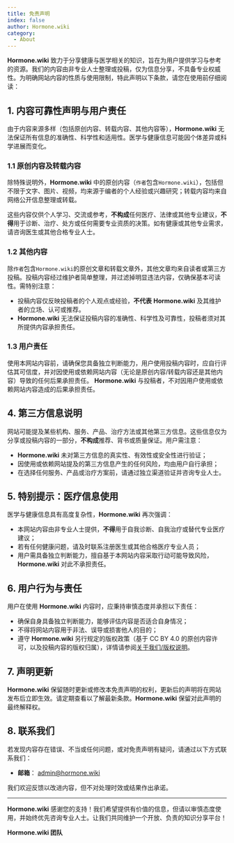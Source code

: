 ```yaml
---
title: 免责声明
index: false
author: Hormone.wiki
category:
  - About
---
```


**Hormone.wiki** 致力于分享健康与医学相关的知识，旨在为用户提供学习与参考的资源。我们的内容由非专业人士整理或投稿，仅为信息分享，不具备专业权威性。为明确网站内容的性质与使用限制，特此声明以下条款，请您在使用前仔细阅读：

## 1. 内容可靠性声明与用户责任

由于内容来源多样（包括原创内容、转载内容、其他内容等），**Hormone.wiki** 无法保证所有信息的准确性、科学性和适用性。医学与健康信息可能因个体差异或科学进展而变化。

### 1.1 原创内容及转载内容

除特殊说明外，**Hormone.wiki** 中的原创内容（`作者`包含`Hormone.wiki`），包括但不限于文字、图片、视频，均来源于编者的个人经验或兴趣研究；转载内容均来自网络公开信息整理或转载。

这些内容仅供个人学习、交流或参考，**不构成**任何医疗、法律或其他专业建议，**不得**用于诊断、治疗、处方或任何需要专业资质的决策。如有健康或其他专业需求，请咨询医生或其他合格专业人士。

### 1.2 其他内容
除`作者`包含`Hormone.wiki`的原创文章和转载文章外，其他文章均来自读者或第三方投稿。投稿内容经过维护者简单整理，并过滤掉明显违法内容，仅确保基本可读性。需特别注意：

- 投稿内容仅反映投稿者的个人观点或经验，**不代表** **Hormone.wiki** 及其维护者的立场、认可或推荐。
- **Hormone.wiki** 无法保证投稿内容的准确性、科学性及可靠性，投稿者须对其所提供内容承担责任。


### 1.3 用户责任
使用本网站内容前，请确保您具备独立判断能力，用户使用投稿内容时，应自行评估其可信度，并对因使用或依赖网站内容（无论是原创内容/转载内容还是其他内容）导致的任何后果承担责任。
**Hormone.wiki** 与投稿者，不对因用户使用或依赖网站内容造成的后果承担责任。

## 4. 第三方信息说明
网站可能提及某些机构、服务、产品、治疗方法或其他第三方信息。这些信息仅为分享或投稿内容的一部分，**不构成**推荐、背书或质量保证。用户需注意：
- **Hormone.wiki** 未对第三方信息的真实性、有效性或安全性进行验证；
- 因使用或依赖网站提及的第三方信息产生的任何风险，均由用户自行承担；
- 在选择任何服务、产品或治疗方案前，请通过独立渠道验证并咨询专业人士。

## 5. 特别提示：医疗信息使用
医学与健康信息具有高度复杂性，**Hormone.wiki** 再次强调：
- 本网站内容由非专业人士提供，**不得**用于自我诊断、自我治疗或替代专业医疗建议；
- 若有任何健康问题，请及时联系注册医生或其他合格医疗专业人员；
- 用户需具备独立判断能力，擅自基于本网站内容采取行动可能导致风险，**Hormone.wiki** 对此不承担责任。

## 6. 用户行为与责任
用户在使用 **Hormone.wiki** 内容时，应秉持审慎态度并承担以下责任：
- 确保自身具备独立判断能力，能够评估内容是否适合自身情况；
- 不得将网站内容用于非法、误导或损害他人的目的；
- 遵守 **Hormone.wiki** 另行规定的版权政策（基于 CC BY 4.0 的原创内容许可，以及投稿内容的版权归属），详情请参阅[关于我们/版权说明](/about/copyright)。

## 7. 声明更新
**Hormone.wiki** 保留随时更新或修改本免责声明的权利，更新后的声明将在网站发布后立即生效。请定期查看以了解最新条款。**Hormone.wiki** 保留对此声明的最终解释权。

## 8. 联系我们
若发现内容存在错误、不当或任何问题，或对免责声明有疑问，请通过以下方式联系我们：
- **邮箱**： [admin@hormone.wiki](mailto:admin@hormone.wiki)

我们欢迎反馈以改进内容，但不对处理时效或结果作出承诺。

---

**Hormone.wiki** 感谢您的支持！我们希望提供有价值的信息，但请以审慎态度使用，并始终优先咨询专业人士。让我们共同维护一个开放、负责的知识分享平台！

**Hormone.wiki 团队**